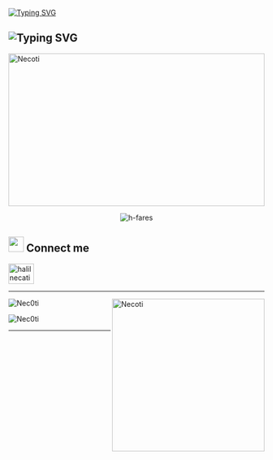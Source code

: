 [![Typing SVG](https://readme-typing-svg.herokuapp.com?color=FF3670&size=35&center=true&vCenter=true&width=1000&lines=Welcome+to+my+GitHub+profile!;I'm+Necoti)](https://git.io/typing-svg)

![Typing SVG](https://readme-typing-svg.herokuapp.com?size=18&center=true&vCenter=true&width=420&lines=I+don't+know+what+to+write)
-------

<img alt="Necoti" src="https://media.giphy.com/media/f3iwJFOVOwuy7K6FFw/giphy.gif" width=100% height="300px" align="center"/>

<p align="center"> <img src="https://komarev.com/ghpvc/?username=h-fares&label=Profile%20views&color=0e75b6&style=flat" alt="h-fares" /> </p>

## <img src="https://media.giphy.com/media/iY8CRBdQXODJSCERIr/giphy.gif" width="30px"> Connect me
<p align="left">
 <img align="center" src="https://www.freepnglogos.com/uploads/email-png/email-western-libraries-12.png" alt="halilnecatig2@gmail.com" height="40" width="50" />
</p>

-------

<img alt="Necoti" src="https://media.giphy.com/media/juua9i2c2fA0AIp2iq/giphy.gif" width="300px" height="300px" align="right"/>

<p><img src="https://github-readme-stats.vercel.app/api/top-langs?username=Nec0ti&show_icons=true&theme=dark&locale=en&layout=compact" alt="Nec0ti" align=center/></p>

<p><img src="https://github-readme-stats.vercel.app/api?username=Nec0ti&show_icons=true&theme=dark&locale=en" alt="Nec0ti" align=center/></p>

-------
